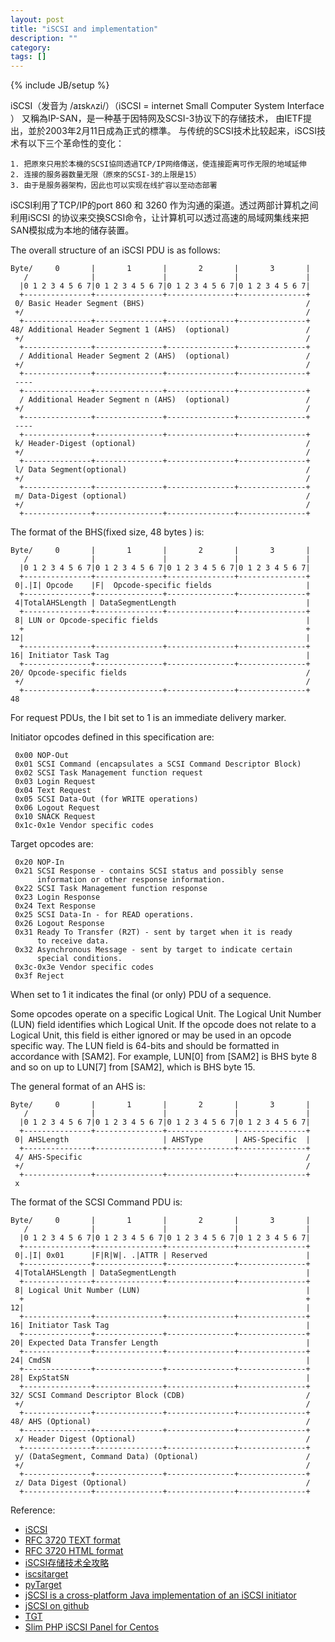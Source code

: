 ```yaml
---
layout: post
title: "iSCSI and implementation"
description: ""
category: 
tags: []
---
```

{% include JB/setup %}

iSCSI（发音为 /аɪskʌzi/）（iSCSI = internet Small Computer System Interface ）
又稱為IP-SAN，是一种基于因特网及SCSI-3协议下的存储技术，
由IETF提出，並於2003年2月11日成為正式的標準。
与传统的SCSI技术比较起来，iSCSI技术有以下三个革命性的变化：

	1. 把原來只用於本機的SCSI協同透過TCP/IP网络傳送，使连接距离可作无限的地域延伸
	2. 连接的服务器数量无限（原來的SCSI-3的上限是15）
	3. 由于是服务器架构，因此也可以实现在线扩容以至动态部署

iSCSI利用了TCP/IP的port 860 和 3260 作为沟通的渠道。透过两部计算机之间利用iSCSI
的协议来交换SCSI命令，让计算机可以透过高速的局域网集线来把SAN模拟成为本地的储存装置。

The overall structure of an iSCSI  PDU is as follows:

	Byte/     0       |       1       |       2       |       3       |
	   /              |               |               |               |
	  |0 1 2 3 4 5 6 7|0 1 2 3 4 5 6 7|0 1 2 3 4 5 6 7|0 1 2 3 4 5 6 7|
	  +---------------+---------------+---------------+---------------+
	 0/ Basic Header Segment (BHS)                                    /
	 +/                                                               /
	  +---------------+---------------+---------------+---------------+
	48/ Additional Header Segment 1 (AHS)  (optional)                 /
	 +/                                                               /
	  +---------------+---------------+---------------+---------------+
	  / Additional Header Segment 2 (AHS)  (optional)                 /
	 +/                                                               /
	  +---------------+---------------+---------------+---------------+
	 ----
	  +---------------+---------------+---------------+---------------+
	  / Additional Header Segment n (AHS)  (optional)                 /
	 +/                                                               /
	  +---------------+---------------+---------------+---------------+
	 ----
	  +---------------+---------------+---------------+---------------+
	 k/ Header-Digest (optional)                                      /
	 +/                                                               /
	  +---------------+---------------+---------------+---------------+
	 l/ Data Segment(optional)                                        /
	 +/                                                               /
	  +---------------+---------------+---------------+---------------+
	 m/ Data-Digest (optional)                                        /
	 +/                                                               /
	  +---------------+---------------+---------------+---------------+


The format of the BHS(fixed size, 48 bytes ) is:

	Byte/     0       |       1       |       2       |       3       |
	   /              |               |               |               |
	  |0 1 2 3 4 5 6 7|0 1 2 3 4 5 6 7|0 1 2 3 4 5 6 7|0 1 2 3 4 5 6 7|
	  +---------------+---------------+---------------+---------------+
	 0|.|I| Opcode    |F|  Opcode-specific fields                     |
	  +---------------+---------------+---------------+---------------+
	 4|TotalAHSLength | DataSegmentLength                             |
	  +---------------+---------------+---------------+---------------+
	 8| LUN or Opcode-specific fields                                 |
	  +                                                               +
	12|                                                               |
	  +---------------+---------------+---------------+---------------+
	16| Initiator Task Tag                                            |
	  +---------------+---------------+---------------+---------------+
	20/ Opcode-specific fields                                        /
	 +/                                                               /
	  +---------------+---------------+---------------+---------------+
	48

For request PDUs, the I bit set to 1 is an immediate delivery marker.

Initiator opcodes defined in this specification are:

	 0x00 NOP-Out
	 0x01 SCSI Command (encapsulates a SCSI Command Descriptor Block)
	 0x02 SCSI Task Management function request
	 0x03 Login Request
	 0x04 Text Request
	 0x05 SCSI Data-Out (for WRITE operations)
	 0x06 Logout Request
	 0x10 SNACK Request
	 0x1c-0x1e Vendor specific codes

Target opcodes are:

     0x20 NOP-In
     0x21 SCSI Response - contains SCSI status and possibly sense
          information or other response information.
     0x22 SCSI Task Management function response
     0x23 Login Response
     0x24 Text Response
     0x25 SCSI Data-In - for READ operations.
     0x26 Logout Response
     0x31 Ready To Transfer (R2T) - sent by target when it is ready
          to receive data.
     0x32 Asynchronous Message - sent by target to indicate certain
          special conditions.
     0x3c-0x3e Vendor specific codes
     0x3f Reject

When set to 1 it indicates the final (or only) PDU of a sequence.

Some opcodes operate on a specific Logical Unit.  The Logical Unit
Number (LUN) field identifies which Logical Unit.  If the opcode does
not relate to a Logical Unit, this field is either ignored or may be
used in an opcode specific way.  The LUN field is 64-bits and should
be formatted in accordance with \[SAM2\].  For example, LUN\[0\] from
\[SAM2\] is BHS byte 8 and so on up to LUN\[7\] from \[SAM2\], which is BHS
byte 15.

The general format of an AHS is:

	Byte/     0       |       1       |       2       |       3       |
	   /              |               |               |               |
	  |0 1 2 3 4 5 6 7|0 1 2 3 4 5 6 7|0 1 2 3 4 5 6 7|0 1 2 3 4 5 6 7|
	  +---------------+---------------+---------------+---------------+
	 0| AHSLength                     | AHSType       | AHS-Specific  |
	  +---------------+---------------+---------------+---------------+
	 4/ AHS-Specific                                                  /
	 +/                                                               /
	  +---------------+---------------+---------------+---------------+
	 x


The format of the SCSI Command PDU is:

	Byte/     0       |       1       |       2       |       3       |
	   /              |               |               |               |
	  |0 1 2 3 4 5 6 7|0 1 2 3 4 5 6 7|0 1 2 3 4 5 6 7|0 1 2 3 4 5 6 7|
	  +---------------+---------------+---------------+---------------+
	 0|.|I| 0x01      |F|R|W|. .|ATTR | Reserved                      |
	  +---------------+---------------+---------------+---------------+
	 4|TotalAHSLength | DataSegmentLength                             |
	  +---------------+---------------+---------------+---------------+
	 8| Logical Unit Number (LUN)                                     |
	  +                                                               +
	12|                                                               |
	  +---------------+---------------+---------------+---------------+
	16| Initiator Task Tag                                            |
	  +---------------+---------------+---------------+---------------+
	20| Expected Data Transfer Length                                 |
	  +---------------+---------------+---------------+---------------+
	24| CmdSN                                                         |
	  +---------------+---------------+---------------+---------------+
	28| ExpStatSN                                                     |
	  +---------------+---------------+---------------+---------------+
	32/ SCSI Command Descriptor Block (CDB)                           /
	 +/                                                               /
	  +---------------+---------------+---------------+---------------+
	48/ AHS (Optional)                                                /
	  +---------------+---------------+---------------+---------------+
	 x/ Header Digest (Optional)                                      /
	  +---------------+---------------+---------------+---------------+
	 y/ (DataSegment, Command Data) (Optional)                        /
	 +/                                                               /
	  +---------------+---------------+---------------+---------------+
	 z/ Data Digest (Optional)                                        /
	  +---------------+---------------+---------------+---------------+


Reference:  
+ [iSCSI](http://en.wikipedia.org/wiki/ISCSI)
+ [RFC 3720 TEXT format](http://www.ietf.org/rfc/rfc3720.txt)
+ [RFC 3720 HTML format](http://tools.ietf.org/html/rfc3720)
+ [iSCSI存储技术全攻略](http://www.sansky.net/article/2007-12-03-iscsi-storage.html)
+ [iscsitarget](http://sourceforge.net/projects/iscsitarget/)
+ [pyTarget](http://sourceforge.net/projects/pytarget/)
+ [jSCSI is a cross-platform Java implementation of an iSCSI initiator](http://jscsi.sourceforge.net/)
+ [jSCSI on github](https://github.com/disy/jSCSI)
+ [TGT](http://stgt.sourceforge.net/)
+ [Slim PHP iSCSI Panel for Centos](http://slimphpiscsipan.sourceforge.net)


